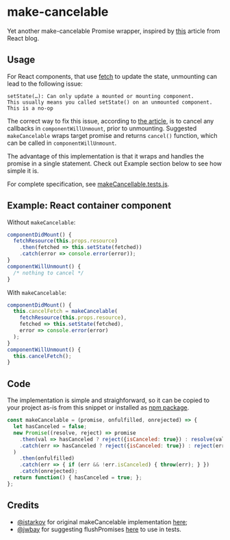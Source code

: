 # make-cancelable
Yet another make-cancelable Promise wrapper,
inspired by [this](https://facebook.github.io/react/blog/2015/12/16/ismounted-antipattern.html) article from React blog.

## Usage
For React components, that use [fetch](https://developer.mozilla.org/en/docs/Web/API/Fetch_API) to update the state, unmounting can lead to the following issue:
```
setState(…): Can only update a mounted or mounting component.
This usually means you called setState() on an unmounted component. This is a no-op
```
The correct way to fix this issue, according to [the article](https://facebook.github.io/react/blog/2015/12/16/ismounted-antipattern.html), is to cancel any callbacks in `componentWillUnmount`, prior to unmounting.
Suggested `makeCancelable` wraps target promise and returns `cancel()` function, which can be called in `componentWillUnmount`.

The advantage of this implementation is that it wraps and handles the promise in a single statement. Check out Example section below to see how simple it is.

For complete specification, see [makeCancellable.tests.js](https://github.com/sergeysolovev/make-cancelable/blob/master/src/makeCancelable.test.js).

## Example: React container component
Without `makeCancelable`:
```javascript
componentDidMount() {
  fetchResource(this.props.resource)
    .then(fetched => this.setState(fetched))
    .catch(error => console.error(error));
}
componentWillUnmount() {
  /* nothing to cancel */
}
```
With `makeCancelable`:
```javascript
componentDidMount() {
  this.cancelFetch = makeCancelable(
    fetchResource(this.props.resource),
    fetched => this.setState(fetched),
    error => console.error(error)
  );
}
componentWillUnmount() {
  this.cancelFetch();
}
```

## Code
The implementation is simple and straighforward, so it can be copied to your project as-is from this snippet or installed as [npm package](https://www.npmjs.com/package/makecancelable).
```javascript
const makeCancelable = (promise, onfulfilled, onrejected) => {
  let hasCanceled = false;
  new Promise((resolve, reject) => promise
    .then(val => hasCanceled ? reject({isCanceled: true}) : resolve(val))
    .catch(err => hasCanceled ? reject({isCanceled: true}) : reject(err))
  )
    .then(onfulfilled)
    .catch(err => { if (err && !err.isCanceled) { throw(err); } })
    .catch(onrejected);
  return function() { hasCanceled = true; };
};
```

## Credits
- [@istarkov](https://github.com/istarkov) for original makeCancelable implementation [here](https://github.com/facebook/react/issues/5465#issuecomment-157888325);
- [@jwbay](https://github.com/jwbay) for suggesting flushPromises [here](https://github.com/facebook/jest/issues/2157#issuecomment-279171856) to use in tests.
